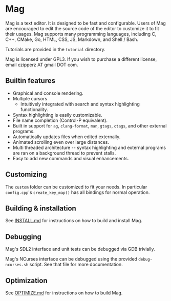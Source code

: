 # Mag

Mag is a text editor.  It is designed to be fast and configurable.  Users of Mag are encouraged
to edit the source code of the editor to customize it to fit their usages.  Mag supports many
programming languages, including C, C++, CMake, Go, HTML, CSS, JS, Markdown, and Shell / Bash.

Tutorials are provided in the `tutorial` directory.

Mag is licensed under GPL3.  If you wish to purchase a
different license, email czipperz AT gmail DOT com.

## Builtin features
* Graphical and console rendering.
* Multiple cursors
  - Intuitively integrated with search and syntax highlighting functionality.
* Syntax highlighting is easily customizable.
* File name completion (Control-P equivalent).
* Built in support for `ag`, `clang-format`, `man`, `gtags`, `ctags`, and other external programs.
* Automatically updates files when edited externally.
* Animated scrolling even over large distances.
* Multi threaded architecture -- syntax highlighting and external
  programs are ran on a background thread to prevent stalls.
* Easy to add new commands and visual enhancements.

## Customizing

The `custom` folder can be customized to fit your needs.  In particular `config.cpp`'s
`create_key_map()` has all bindings for normal operation.

## Building & installation

See [INSTALL.md](./INSTALL.md) for instructions on how to build and install Mag.

## Debugging

Mag's SDL2 interface and unit tests can be debugged via GDB trivially.

Mag's NCurses interface can be debugged using the provided `debug-ncurses.sh` script.
See that file for more documentation.

## Optimization

See [OPTIMIZE.md](./OPTIMIZE.md) for instructions on how to build Mag.
